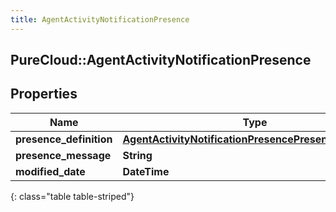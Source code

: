 ```yaml
---
title: AgentActivityNotificationPresence
---
```

## PureCloud::AgentActivityNotificationPresence

## Properties

|Name | Type | Description | Notes|
|------------ | ------------- | ------------- | -------------|
| **presence_definition** | [**AgentActivityNotificationPresencePresenceDefinition**](AgentActivityNotificationPresencePresenceDefinition.html) |  | [optional] |
| **presence_message** | **String** |  | [optional] |
| **modified_date** | **DateTime** |  | [optional] |
{: class="table table-striped"}


